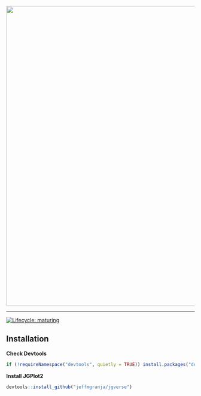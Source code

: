 <p align="center"><img src="figure/ggplot2_jgplot2.png" alt="" width="800"></a></p>
<hr>

[![Lifecycle: maturing](https://img.shields.io/badge/lifecycle-maturing-blue.svg)](https://www.tidyverse.org/lifecycle/#maturing)

## Installation

**Check Devtools**
``` r
if (!requireNamespace("devtools", quietly = TRUE)) install.packages("devtools")
```

**Install JGPlot2**
``` r
devtools::install_github("jeffmgranja/jgverse")
```





